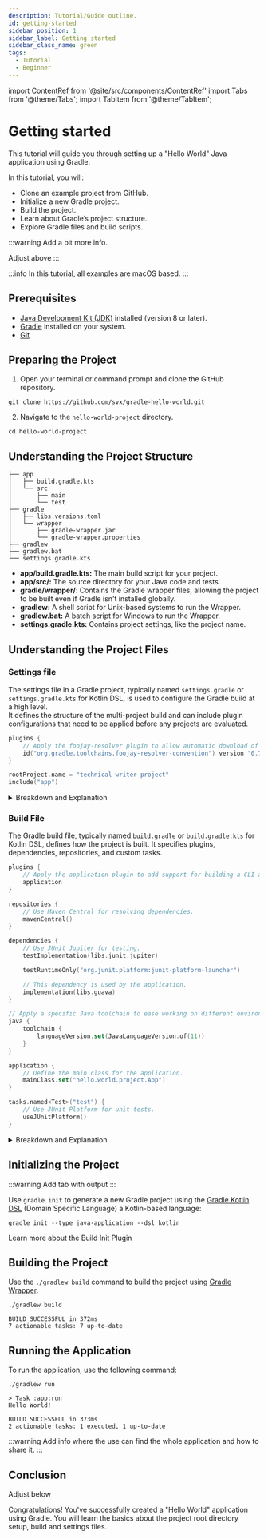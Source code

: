 ```yaml
---
description: Tutorial/Guide outline.
id: getting-started
sidebar_position: 1
sidebar_label: Getting started
sidebar_class_name: green
tags:
  - Tutorial
  - Beginner
---
```


import ContentRef from '@site/src/components/ContentRef'
import Tabs from '@theme/Tabs';
import TabItem from '@theme/TabItem';

# Getting started

This tutorial will guide you through setting up a  "Hello World" Java application using Gradle.

In this tutorial, you will:

- Clone an example project from GitHub.
- Initialize a new Gradle project.
- Build the project.
- Learn about Gradle’s project structure.
- Explore Gradle files and build scripts.

:::warning
Add a bit more info.

Adjust above
:::

:::info
In this tutorial, all examples are macOS based.
:::

## Prerequisites

- [Java Development Kit (JDK)](https://en.wikipedia.org/wiki/Java_Development_Kit "Link to JDK page on Wikipedia") installed (version 8 or later).
- [Gradle](https://docs.gradle.org/current/userguide/installation.html#installation "Link to Gradle installation docs") installed on your system.
- [Git](https://git-scm.com/ "Link to the website of Git")

## Preparing the Project

1. Open your terminal or command prompt and clone the GitHub repository.

```shell title="CLI"
git clone https://github.com/svx/gradle-hello-world.git
```

2. Navigate to the `hello-world-project` directory.

```shell title="CLI"
cd hello-world-project
```

## Understanding the Project Structure

```shell title="Project Structure Overview"
├── app
│   ├── build.gradle.kts
│   └── src
│       ├── main
│       └── test
├── gradle
│   ├── libs.versions.toml
│   └── wrapper
│       ├── gradle-wrapper.jar
│       └── gradle-wrapper.properties
├── gradlew
├── gradlew.bat
└── settings.gradle.kts
```

- **app/build.gradle.kts:** The main build script for your project.
- **app/src/:** The source directory for your Java code and tests.
- **gradle/wrapper/**: Contains the Gradle wrapper files, allowing the project to be built even if Gradle isn't installed globally.
- **gradlew:** A shell script for Unix-based systems to run the Wrapper.
- **gradlew.bat:** A batch script for Windows to run the Wrapper.
- **settings.gradle.kts:** Contains project settings, like the project name.

## Understanding the Project Files

### Settings file

The settings file in a Gradle project, typically named `settings.gradle` or `settings.gradle.kts` for Kotlin DSL, is used to configure the Gradle build at a high level.<br />
It defines the structure of the multi-project build and can include plugin configurations that need to be applied before any projects are evaluated.

```kotlin showLineNumbers title="settings.gradle.kts"
plugins {
    // Apply the foojay-resolver plugin to allow automatic download of JDKs
    id("org.gradle.toolchains.foojay-resolver-convention") version "0.7.0"
}

rootProject.name = "technical-writer-project"
include("app")
```

<details>
<summary>Breakdown and Explanation</summary>
<p>

#### 1. Plugins Block

```kotlin {1-4} showLineNumbers title="Plugins"
plugins {
    // Apply the foojay-resolver plugin to allow automatic download of JDKs
    id("org.gradle.toolchains.foojay-resolver-convention") version "0.7.0"
}
```

The `plugins` block in the settings file is used to apply plugins that are necessary for configuring the build environment before any project-specific configurations are applied.

- **foojay-resolver Plugin:** The org.gradle.toolchains.foojay-resolver-convention plugin is used to facilitate the automatic download and management of JDKs through Foojay (a community-driven Java version manager).
This plugin ensures that the appropriate JDK version is available for the build, streamlining the setup process.
- **Version:** The version `0.7.0` specifies the exact version of the foojay-resolver plugin to use.

#### 2. Root Project Name

```kotlin {1} showLineNumbers title="Root Project Name"
rootProject.name = "technical-writer-project"
```

The `rootProject.name` property sets the name of the root project.
This is useful for multi-project builds where you have a main project (root project) and potentially several subprojects.

- **Name:** In this case, the root project is named `technical-writer-project`.
This name will be used as the identifier for the main project directory and in build outputs.

#### 3. Include Subprojects

```kotlin {1} showLineNumbers title="Include Subprojects"
include("app")
```

The `include` method is used to specify the subprojects that are part of the build.
Each subproject corresponds to a directory under the root project directory.

- **Subproject `app`:** The settings file includes a subproject named `app`.
This means there should be a directory named app under the root project directory (`technical-writer-project/app`), and this directory will contain its own `build.gradle.kts` file for specific build configurations.

</p>
</details>

### Build File

The Gradle build file, typically named `build.gradle` or `build.gradle.kts` for Kotlin DSL, defines how the project is built.
It specifies plugins, dependencies, repositories, and custom tasks.

```kotlin showLineNumbers title="build.gradle.kts"
plugins {
    // Apply the application plugin to add support for building a CLI application in Java.
    application
}

repositories {
    // Use Maven Central for resolving dependencies.
    mavenCentral()
}

dependencies {
    // Use JUnit Jupiter for testing.
    testImplementation(libs.junit.jupiter)

    testRuntimeOnly("org.junit.platform:junit-platform-launcher")

    // This dependency is used by the application.
    implementation(libs.guava)
}

// Apply a specific Java toolchain to ease working on different environments.
java {
    toolchain {
        languageVersion.set(JavaLanguageVersion.of(11))
    }
}

application {
    // Define the main class for the application.
    mainClass.set("hello.world.project.App")
}

tasks.named<Test>("test") {
    // Use JUnit Platform for unit tests.
    useJUnitPlatform()
}
```

<details>
<summary>Breakdown and Explanation</summary>
<p>

#### 1. Plugins Block

```kotlin {1-4} showLineNumbers title="Plugins"
plugins {
    // Apply the application plugin to add support for building a CLI application in Java.
    application
}
```

The `plugins` block is used to apply plugins to the project.

- **Application Plugin:** The `application` plugin adds tasks for building and running a Java command-line application.
It simplifies packaging and running the application by providing a convenient way to define the main class and build the executable.

#### 2. Repositories Block

```kotlin {1-4} showLineNumbers title="Repository"
repositories {
    // Use Maven Central for resolving dependencies.
    mavenCentral()
}
```

The `repositories` block specifies where Gradle should look for dependencies.

- **Maven Central:** The `mavenCentral()` method adds the Maven Central repository, which is a widely used repository for open-source libraries.

#### 3. Dependencies Block

```kotlin {1-9} showLineNumbers title="Dependencies"
dependencies {
    // Use JUnit Jupiter for testing.
    testImplementation(libs.junit.jupiter)

    testRuntimeOnly("org.junit.platform:junit-platform-launcher")

    // This dependency is used by the application.
    implementation(libs.guava)
}
```

The `dependencies` block defines the external libraries that the project depends on.

- **JUnit Jupiter:** The `testImplementation(libs.junit.jupiter)` line adds JUnit Jupiter (the new version of JUnit) as a dependency for writing and running tests.
`libs` is a reference to a version catalog, which centralizes dependency versions.
- **JUnit Platform Launcher:** The `testRuntimeOnly("org.junit.platform:junit-platform-launcher")` line adds the JUnit Platform Launcher as a runtime dependency for running tests.
- **Guava:** The `implementation(libs.guava)` line adds Google Guava as a dependency used by the application.
`implementation` means this dependency is required at both compile and runtime.

#### 4. Java Toolchain Block

```kotlin {1-6} showLineNumbers title="Java Toolchain"
// Apply a specific Java toolchain to ease working on different environments.
java {
    toolchain {
        languageVersion.set(JavaLanguageVersion.of(11))
    }
}
```

The `java` block configures the Java toolchain to ensure a consistent Java version across different development environments.

- **Java Version 11:** The `languageVersion.set(JavaLanguageVersion.of(11))` line specifies that Java 11 should be used for compiling and running the project.
This helps in managing projects that need to be built with a specific Java version, regardless of the JDK installed on the developer's machine.

#### 5. Application Block

```kotlin {1-4} showLineNumbers title="Application"
application {
    // Define the main class for the application.
    mainClass.set("hello.world.project.App")
}
```

The `application` block configures the application plugin.

- **Main Class:** The `mainClass.set("hello.world.project.App")` line defines the entry point of the application.
When the application is run, the specified class (`hello.world.project.App`) will be used as the main class.

#### 6. Custom Test Task Configuration

```kotlin {1-4} showLineNumbers title="Test Task Configuration"
tasks.named<Test>("test") {
    // Use JUnit Platform for unit tests.
    useJUnitPlatform()
}
```

This block customizes the behavior of the `test` task.

- **JUnit Platform:** The `useJUnitPlatform()` method configures the `test` task to use the [JUnit](https://junit.org/junit5/ "Link to the website of JUnit") Platform for discovering and running tests.
This is necessary for running JUnit Jupiter tests.

</p>
</details>

## Initializing the Project

:::warning
Add tab with output
:::

Use `gradle init` to generate a new Gradle project using the [Gradle Kotlin DSL](https://docs.gradle.org/current/dsl/ "Link to the Gradle Build Language Reference") (Domain Specific Language) a Kotlin-based language:

```shell title="CLI"
gradle init --type java-application --dsl kotlin
```

<ContentRef url="https://docs.gradle.org/current/userguide/build_init_plugin.html">Learn more about the Build Init Plugin</ContentRef>

## Building the Project

Use the `./gradlew build` command to build the project using [Gradle Wrapper](../fundamentals.md#gradle-wrapper "Link to documentation about the Gradle Wrapper").

<Tabs>
<TabItem value="Command">

```shell title="CLI"
./gradlew build
```

</TabItem>
<TabItem value="Output">

```shell title="Result"
BUILD SUCCESSFUL in 372ms
7 actionable tasks: 7 up-to-date
```

</TabItem>
</Tabs>

## Running the Application

To run the application, use the following command:

<Tabs>
<TabItem value="Command">

```shell title="CLI"
./gradlew run
```

</TabItem>
<TabItem value="Output">

```shell title="Result"
> Task :app:run
Hello World!

BUILD SUCCESSFUL in 373ms
2 actionable tasks: 1 executed, 1 up-to-date
```

</TabItem>
</Tabs>

:::warning
Add info where the use can find the whole application and how to share it.
:::

## Conclusion

Adjust below

Congratulations! You've successfully created a  "Hello World" application using Gradle.
You will learn the basics about the project root directory setup, build and settings files.


